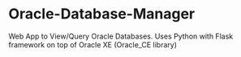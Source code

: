 # Oracle-Database-Manager
Web App to View/Query Oracle Databases. Uses Python with Flask framework on top of Oracle XE (Oracle_CE library)
